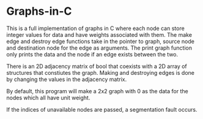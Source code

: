 # Graphs-in-C
This is a full implementation of graphs in C where each node can store integer values for data and have weights associated with them. 
The make edge and destroy edge functions take in the pointer to graph, source node and destination node for the edge as arguments.
The print graph function only prints the data and the node if an edge exists between the two.

There is an 2D adjacency matrix of bool that coexists with a 2D array of structures that constiutes the graph. Making and destroying edges is done by changing the values in the adjacency matrix.

By default, this program will make a 2x2 graph with 0 as the data for the nodes which all have unit weight.

If the indices of unavailable nodes are passed, a segmentation fault occurs.
